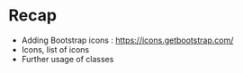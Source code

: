 # Recap
- Adding Bootstrap icons : https://icons.getbootstrap.com/
- Icons, list of icons
- Further usage of classes
